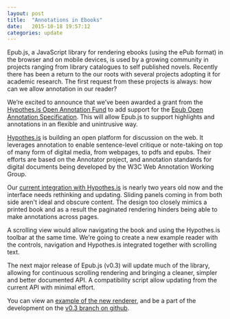 ```yaml
---
layout: post
title:  "Annotations in Ebooks"
date:   2015-10-18 19:57:12
categories: update
---
```


Epub.js, a JavaScript library for rendering ebooks (using the ePub format) in the browser and on mobile devices, is used by a growing community in projects ranging from library catalogues to self published novels. Recently there has been a return to the our roots with several projects adopting it for academic research. The first request from these projects is always: how can we allow annotation in our reader?

We’re excited to announce that we’ve been awarded a grant from the [Hypothes.is Open Annotation Fund](http://anno.fund/) to add support for the [Epub Open Annotation Specification](http://www.idpf.org/epub/oa/). This will allow Epub.js to support highlights and annotations in an flexible and unintrusive way.

[Hypothes.is]("https://hypothes.is") is building an open platform for discussion on the web. It leverages annotation to enable sentence-level critique or note-taking on top of many form of digital media, from webpages, to pdfs and epubs. Their efforts are based on the Annotator project, and annotation standards for digital documents being developed by the W3C Web Annotation Working Group.

Our [current integration with Hypothes.is](http://futurepress.github.io/epub.js/examples/hypothesis.html) is nearly two years old now and the interface needs rethinking and updating. Sliding panels coming in from both side aren't ideal and obscure content. The design too closely mimics a printed book and as a result the paginated rendering hinders being able to make annotations across pages.

A scrolling view would allow navigating the book and using the Hypothes.is toolbar at the same time. We’re going to create a new example reader with the controls, navigation and Hypothes.is integrated together with scrolling text.

The next major release of Epub.js (v0.3) will update much of the library, allowing for continuous scrolling rendering and bringing a cleaner, simpler and better documented API. A compatibility script allow updating from the current API with minimal effort.

You can view an [example of the new renderer](https://s3.amazonaws.com/epubjs/examples/single-full.html), and be a part of the development on the [v0.3 branch on github](https://github.com/futurepress/epub.js/tree/v0.3).

